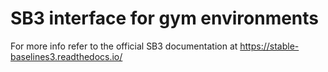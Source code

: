 # SB3 interface for gym environments

For more info refer to the official SB3 documentation at https://stable-baselines3.readthedocs.io/